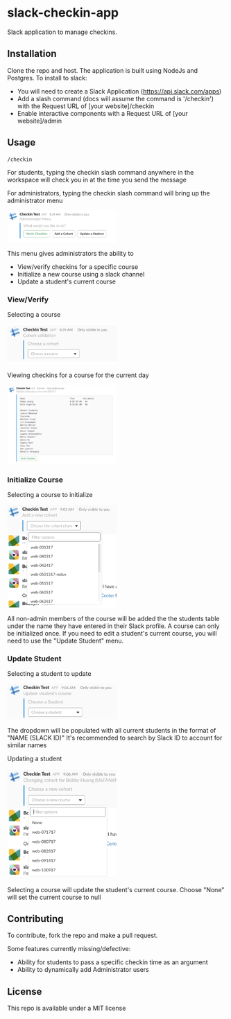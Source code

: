 # slack-checkin-app

Slack application to manage checkins.

## Installation

Clone the repo and host.  The application is built using NodeJs and Postgres.
To install to slack:
* You will need to create a Slack Application (https://api.slack.com/apps)
* Add a slash command (docs will assume the command is '/checkin') with the Request URL of [your website]/checkin
* Enable interactive components with a Request URL of [your website]/admin

## Usage

```
/checkin
```

For students, typing the checkin slash command anywhere in the workspace will check you in at the time you send the message

For administrators, typing the checkin slash command will bring up the administrator menu

<img src="/docs/images/admin_menu.png" width="50%" />

This menu gives administrators the ability to 
* View/verify checkins for a specific course
* Initialize a new course using a slack channel
* Update a student's current course

### View/Verify
Selecting a course

<img src="/docs/images/admin_cohort_selection.png" width="50%" />

Viewing checkins for a course for the current day

<img src="/docs/images/admin_viewing_checkins.png" width="50%" />

### Initialize Course
Selecting a course to initialize

<img src="/docs/images/admin_add_course.png" width="50%" />

All non-admin members of the course will be added the the students table under the name they have entered in their Slack profile. A course can only be initialized once.  If you need to edit a student's current course, you will need to use the "Update Student" menu.

### Update Student
Selecting a student to update

<img src="/docs/images/admin_select_student.png" width="50%" />

The dropdown will be populated with all current students in the format of "NAME (SLACK ID)"
It's recommended to search by Slack ID to account for similar names

Updating a student

<img src="/docs/images/admin_update_student.png" width="50%" />

Selecting a course will update the student's current course.  Choose "None" will set the current course to null

## Contributing

To contribute, fork the repo and make a pull request.

Some features currently missing/defective:

* Ability for students to pass a specific checkin time as an argument
* Ability to dynamically add Administrator users

## License

This repo is available under a MIT license
